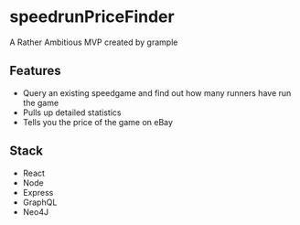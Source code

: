 # speedrunPriceFinder

A Rather Ambitious MVP created by grample

## Features

- Query an existing speedgame and find out how many runners have run the game
- Pulls up detailed statistics
- Tells you the price of the game on eBay

## Stack

- React
- Node
- Express
- GraphQL
- Neo4J